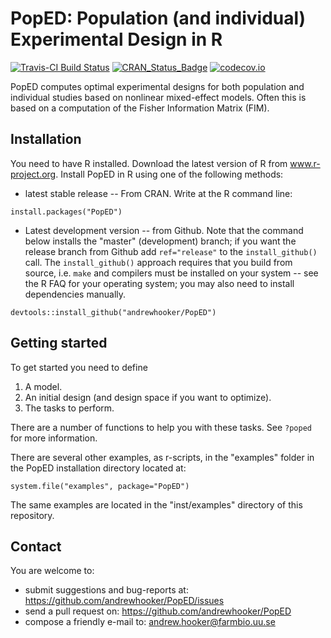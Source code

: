 PopED: Population (and individual) Experimental Design in R
======

[![Travis-CI Build Status](https://travis-ci.org/andrewhooker/PopED.svg?branch=master)](https://travis-ci.org/andrewhooker/PopED)
[![CRAN_Status_Badge](http://www.r-pkg.org/badges/version/PopED)](https://CRAN.R-project.org/package=PopED)
[![codecov.io](https://codecov.io/github/andrewhooker/PopED/coverage.svg?branch=master)](https://codecov.io/github/andrewhooker/PopED?branch=master)

PopED computes optimal experimental designs for both population 
and individual studies based on nonlinear mixed-effect models. 
Often this is based on a computation of the Fisher Information Matrix (FIM). 

## Installation

You need to have R installed.  Download the latest version of R from www.r-project.org.
Install PopED in R using one of the following methods:

* latest stable release -- From CRAN.  Write at the R command line:

```
install.packages("PopED")
```

* Latest development version -- from Github. Note that the command below installs the "master" 
(development) branch; if you want the release branch from Github add `ref="release"` to the
`install_github()` call. The `install_github()` approach requires that you build from source, 
i.e. `make` and compilers must be installed on your system -- see the R FAQ for your operating system; 
you may also need to install dependencies manually.

```
devtools::install_github("andrewhooker/PopED")
```

## Getting started

To get started you need to define 

1. A model.
2. An initial design (and design space if you want to optimize). 
3. The tasks to perform.  

There are a number of functions to help you with these tasks.  See `?poped` for more information.  
 
There are several other examples, as r-scripts, in the "examples" folder in the 
PopED installation directory located at:

```
system.file("examples", package="PopED")
```

The same examples are located in the "inst/examples" directory of this repository.

## Contact

You are welcome to:

* submit suggestions and bug-reports at: https://github.com/andrewhooker/PopED/issues 
* send a pull request on: https://github.com/andrewhooker/PopED
* compose a friendly e-mail to: andrew.hooker@farmbio.uu.se 




